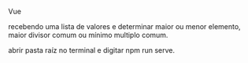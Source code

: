 Vue

recebendo uma lista de valores e determinar maior ou menor elemento, maior divisor comum ou mínimo multiplo comum.


abrir pasta raíz no terminal e digitar npm run serve.





